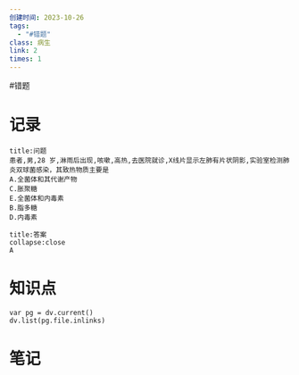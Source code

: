 ```yaml
---
创建时间: 2023-10-26
tags:
  - "#错题"
class: 病生
link: 2
times: 1
---
```

#错题


记录
==
```ad-question
title:问题
患者,男,28 岁,淋雨后出现,咳嗽,高热,去医院就诊,X线片显示左肺有片状阴影,实验室检测肺炎双球菌感染，其致热物质主要是
A.全菌体和其代谢产物
C.胀聚糖
E.全菌体和内毒素
B.脂多糖
D.内毒素
```

```ad-note
title:答案
collapse:close
A
```

知识点
==
```dataviewjs
var pg = dv.current()
dv.list(pg.file.inlinks)
```

笔记
==